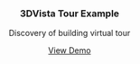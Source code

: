 <h3 align="center">3DVista Tour Example</h3>

<p align="center">
  Discovery of building virtual tour
</p>

<p align="center">
  <a align="center" target="_blank" href="https://delightful-cascaron-709f1d.netlify.app/">View Demo</a>
</p>

